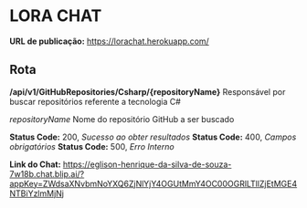 # LORA CHAT

**URL de publicação:** https://lorachat.herokuapp.com/

## Rota

**​/api​/v1​/GitHubRepositories​/Csharp​/{repositoryName}**
Responsável por buscar repositórios referente a tecnologia C# 

*repositoryName* Nome do repositório GitHub a ser buscado

**Status Code:** 200, *Sucesso ao obter resultados*
**Status Code:** 400, *Campos obrigatórios*
**Status Code:** 500, *Erro Interno*

**Link do Chat:** https://eglison-henrique-da-silva-de-souza-7w18b.chat.blip.ai/?appKey=ZWdsaXNvbmNoYXQ6ZjNlYjY4OGUtMmY4OC00OGRlLTllZjEtMGE4NTBiYzlmMjNj
